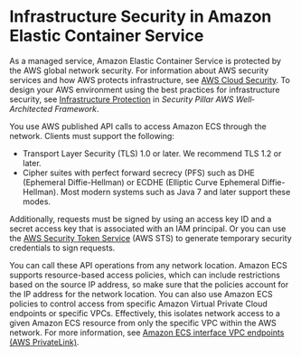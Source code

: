 # Infrastructure Security in Amazon Elastic Container Service<a name="infrastructure-security"></a>

As a managed service, Amazon Elastic Container Service is protected by the AWS global network security\. For information about AWS security services and how AWS protects infrastructure, see [AWS Cloud Security](http://aws.amazon.com/security/)\. To design your AWS environment using the best practices for infrastructure security, see [Infrastructure Protection](https://docs.aws.amazon.com/wellarchitected/latest/security-pillar/infrastructure-protection.html) in *Security Pillar AWS Well‐Architected Framework*\.

You use AWS published API calls to access Amazon ECS through the network\. Clients must support the following:
+ Transport Layer Security \(TLS\) 1\.0 or later\. We recommend TLS 1\.2 or later\.
+ Cipher suites with perfect forward secrecy \(PFS\) such as DHE \(Ephemeral Diffie\-Hellman\) or ECDHE \(Elliptic Curve Ephemeral Diffie\-Hellman\)\. Most modern systems such as Java 7 and later support these modes\.

Additionally, requests must be signed by using an access key ID and a secret access key that is associated with an IAM principal\. Or you can use the [AWS Security Token Service](https://docs.aws.amazon.com/STS/latest/APIReference/Welcome.html) \(AWS STS\) to generate temporary security credentials to sign requests\.

You can call these API operations from any network location\. Amazon ECS supports resource\-based access policies, which can include restrictions based on the source IP address, so make sure that the policies account for the IP address for the network location\. You can also use Amazon ECS policies to control access from specific Amazon Virtual Private Cloud endpoints or specific VPCs\. Effectively, this isolates network access to a given Amazon ECS resource from only the specific VPC within the AWS network\. For more information, see [Amazon ECS interface VPC endpoints \(AWS PrivateLink\)](vpc-endpoints.md)\.